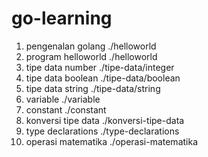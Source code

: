 # go-learning

1. pengenalan golang ./helloworld
2. program helloworld ./helloworld
3. tipe data number ./tipe-data/integer
4. tipe data boolean ./tipe-data/boolean
5. tipe data string ./tipe-data/string
6. variable ./variable
7. constant ./constant
8. konversi tipe data ./konversi-tipe-data
9. type declarations ./type-declarations
10. operasi matematika ./operasi-matematika
